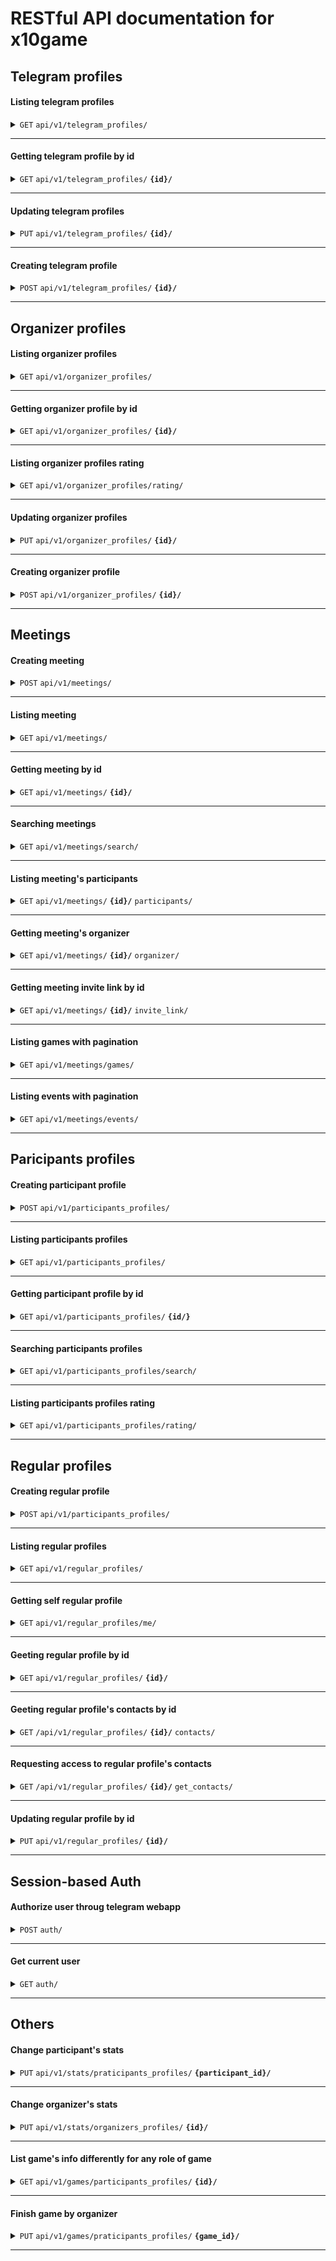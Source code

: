 
# RESTful API documentation for x10game


## Telegram profiles
#### Listing telegram profiles

<details>
 <summary><code>GET</code> <code>api/v1/telegram_profiles/</code></summary>

##### Parameters

> | name      |  type     | data type               | description                                                           |
> |-----------|-----------|-------------------------|-----------------------------------------------------------------------|
> | -|  -| --   | -  |


##### Responses

> | http code     | content-type                      | response                                                            |
> |---------------|-----------------------------------|---------------------------------------------------------------------|
> | `200`         | `application/json`        | `[{"telegram_id": integer, "first_name": string, "last_name": string, "username": string, "phone_number": string, "avatar": string}]`                                |
>| `400x`         | `application/json`                | `{"detail": string}`                                                                                      |

</details>

------------------------------------------------------------------------------------------

#### Getting telegram profile by id

<details>
 <summary><code>GET</code>  <code>api/v1/telegram_profiles/</code> <code><b>{id}/</b></code> </summary>

##### Parameters

> | name      |  type     | data type               | description                                                           |
> |-----------|-----------|-------------------------|-----------------------------------------------------------------------|
> | id|  path| integer   | id of telegram profile  |


##### Responses

> | http code     | content-type                      | response                                                            |
> |---------------|-----------------------------------|---------------------------------------------------------------------|
> | `200`         | `application/json`        | `{"telegram_id": integer, "first_name": string, "last_name": string, "username": string, "phone_number": string, "avatar": string}`                                |
> | `400x`         | `application/json`                | `{"detail": string}`                                                                   |

</details>

------------------------------------------------------------------------------------------

#### Updating telegram profiles

<details>
 <summary><code>PUT</code>  <code>api/v1/telegram_profiles/</code> <code><b>{id}/</b></code> </summary>

##### Parameters

> | name      |  type     | data type               | description                                                           |
> |-----------|-----------|-------------------------|-----------------------------------------------------------------------|
> | id|  path| integer   | id of telegram profile  |
> | first_name|  request_body| string   | first name of telegram profile  |
> | last_name|  request_body| string   | last name of telegram profile  |
> |phone_number| request_body| string  | phone number of telegram profile
> | avatar|  request_body| string   | avatar of telegram profile  |


##### Responses

> | http code     | content-type                      | response                                                            |
> |---------------|-----------------------------------|---------------------------------------------------------------------|
> | `200`         | `application/json`        | `{"telegram_id": integer, "first_name": string, "last_name": string, "username": string, "phone_number": string, "avatar": string}`                                |
>| `400x`         | `application/json`                | `{"detail": string}`                                                               |

</details>

------------------------------------------------------------------------------------------

#### Creating telegram profile

<details>
 <summary><code>POST</code>  <code>api/v1/telegram_profiles/</code> <code><b>{id}/</b></code> </summary>

##### Parameters

> | name      |  type     | data type               | description                                                           |
> |-----------|-----------|-------------------------|-----------------------------------------------------------------------|
> | telegram_id|  request_body| integer   | id of telegram profile  |
> | first_name|  request_body| string   | first name of telegram profile  |
> | last_name|  request_body| string   | last name of telegram profile  |
> |phone_number| request_body| string  | phone number of telegram profile
> | avatar|  request_body| string (base64)   | avatar of telegram profile  |


##### Responses

> | http code     | content-type                      | response                                                            |
> |---------------|-----------------------------------|---------------------------------------------------------------------|
> | `200`         | `application/json`        | `{"telegram_id": integer, "first_name": string, "last_name": string, "username": string, "phone_number": string, "avatar": string}`                                |
>| `400x`         | `application/json`                | `{"detail": string}`                                                               |

</details>

------------------------------------------------------------------------------------------

## Organizer profiles
#### Listing organizer profiles

<details>
 <summary><code>GET</code> <code>api/v1/organizer_profiles/</code></summary>

##### Parameters

> | name      |  type     | data type               | description                                                           |
> |-----------|-----------|-------------------------|-----------------------------------------------------------------------|
> | -|  -| --   | -  |


##### Responses

> | http code     | content-type                      | response                                                            |
> |---------------|-----------------------------------|---------------------------------------------------------------------|
> | `200`         | `application/json`        | `[{"telegram_id": integer, "master_index": decimal, "engager_index": decimal, "organizer_index": decimal, "events_organized": integer, "games_organized": integer, "meetings_organized": integer}]`                                |
>| `400x`         | `application/json`                | `{"detail": string}`                                                                                      |

</details>

------------------------------------------------------------------------------------------

#### Getting organizer profile by id

<details>
 <summary><code>GET</code>  <code>api/v1/organizer_profiles/</code> <code><b>{id}/</b></code> </summary>

##### Parameters

> | name      |  type     | data type               | description                                                           |
> |-----------|-----------|-------------------------|-----------------------------------------------------------------------|
> | id|  path| integer   | id of organizer profile  |


##### Responses

> | http code     | content-type                      | response                                                            |
> |---------------|-----------------------------------|---------------------------------------------------------------------|
> | `200`         | `application/json`                 | `{"telegram_id": integer, "master_index": decimal, "engager_index": decimal, "organizer_index": decimal, "events_organized": integer, "games_organized": integer, "meetings_organized": integer}`       |
> | `400x`         | `application/json`                | `{"detail": string}`                                                                   |

</details>

------------------------------------------------------------------------------------------

#### Listing organizer profiles rating

<details>
 <summary><code>GET</code>  <code>api/v1/organizer_profiles/rating/</code> </summary>

##### Parameters

> | name      |  type     | data type               | description                                                           |
> |-----------|-----------|-------------------------|-----------------------------------------------------------------------|
> | page|  query string| integer| page to list|



##### Responses

> | http code     | content-type                      | response                                                            |
> |---------------|-----------------------------------|---------------------------------------------------------------------|
> | `200`         | `application/json`        | `[{"telegram_id": integer, "master_index": decimal, "engager_index": decimal, "organizer_index": decimal, "events_organized": integer, "games_organized": integer, "meetings_organized": integer, "name_field": string, "photo": string}]`                                |
> | `400x`         | `application/json`                | `{"detail": string}`                                                      |

</details>

------------------------------------------------------------------------------------------

#### Updating organizer profiles

<details>
 <summary><code>PUT</code>  <code>api/v1/organizer_profiles/</code> <code><b>{id}/</b></code> </summary>

##### Parameters

> | name      |  type     | data type               | description                                                           |
> |-----------|-----------|-------------------------|-----------------------------------------------------------------------|
> | telegram_id|  path| integer   | telegram_id of organizer profile  |
> | master_index|  request_body| decimal   | avg index of both engager and organizer index of the organizer profile  |
> | engager_index|  request_body| decimal   | engager index of the organizer profile  |
> | organizer_index|  request_body| decimal   | organizer index of the organizer profile  |
> | events_organized|  request_body| integer   | events organized  |
> | games_organized| request_body| integer  | games organized |
> | meetings_organized|  request_body| integer   | meetings organized  |


##### Responses

> | http code     | content-type                      | response                                                            |
> |---------------|-----------------------------------|---------------------------------------------------------------------|
> | `200`         | `application/json`        | `{"telegram_id": integer, "master_index": decimal, "engager_index": decimal, "organizer_index": decimal, "events_organized": integer, "games_organized": integer, "meetings_organized": integer}`                                |
>| `400x`         | `application/json`                | `{"detail": string}`                                                               |

</details>

------------------------------------------------------------------------------------------

#### Creating organizer profile

<details>
 <summary><code>POST</code>  <code>api/v1/organizer_profiles/</code> <code><b>{id}/</b></code> </summary>

##### Parameters

> | name      |  type     | data type               | description                                                           |
> |-----------|-----------|-------------------------|-----------------------------------------------------------------------|
> | telegram_id|  request_body| integer   | telegram_id of organizer profile  |
> | master_index|  request_body| decimal   | avg index of both engager and organizer index of the organizer profile  |
> | engager_index|  request_body| decimal   | engager index of the organizer profile  |
> | organizer_index|  request_body| decimal   | organizer index of the organizer profile  |
> | events_organized|  request_body| integer   | events organized  |
> | games_organized| request_body| integer  | games organized |
> | meetings_organized|  request_body| integer   | meetings organized  |


##### Responses

> | http code     | content-type                      | response                                                            |
> |---------------|-----------------------------------|---------------------------------------------------------------------|
> | `200`         | `application/json`        | `{"telegram_id": integer, "master_index": decimal, "engager_index": decimal, "organizer_index": decimal, "events_organized": integer, "games_organized": integer, "meetings_organized": integer}`                                |
>| `400x`         | `application/json`                | `{"detail": string}`                                                               |

</details>

------------------------------------------------------------------------------------------

## Meetings
#### Creating meeting

<details>
 <summary><code>POST</code>  <code>api/v1/meetings/</code></summary>

##### Parameters

> | name      |  type     | data type               | description                                                           |
> |-----------|-----------|-------------------------|-----------------------------------------------------------------------|
> | name_field|  request_body| string| name of the meeting|
> | type_field|  request_body| integer| type of the meeting (0 - game, 1 - event) |
> | date|  request_body| date| date of the meeting|
> | time|  request_body| time| time of the meeting|
> | city|  request_body| string| city of the meeting|
> | place|  request_body| string| place of the meeting|
> | description|  request_body| string| description of the meeting|
> | expired|  request_body| string| if the meeting expired|
> | organizer|  request_body| integer| telegram id of the meeting's organizer|
> | winner|  request_body| integer (optional)| telegram id of the game's winner|

##### Responses

> | http code     | content-type                      | response                                                            |
> |---------------|-----------------------------------|---------------------------------------------------------------------|
> | `200`         | `application/json`        | `{"id": integer, "photo": string, "name_field": string, "type_field": string, "date_time": data, "city": string, "place": string, "description": string, "expired": boolean, "organizer": integer, "winner": integer}`                                |
>| `400x`         | `application/json`                | `{"detail": string}`                                                                   |

</details>

------------------------------------------------------------------------------------------

#### Listing meeting

<details>
 <summary><code>GET</code>  <code>api/v1/meetings/</code></summary>

##### Parameters

> | name      |  type     | data type               | description                                                           |
> |-----------|-----------|-------------------------|-----------------------------------------------------------------------|
> | -|  -| -| -|



##### Responses

> | http code     | content-type                      | response                                                            |
> |---------------|-----------------------------------|---------------------------------------------------------------------|
> | `200`         | `application/json`        | `{"count": integer, "next": string, "previous": string, "results": [{"id": integer, "photo": string, "name_field": string, "type_field": string, "date_time": data, "city": string, "place": string, "description": string, "expired": boolean, "organizer": integer, "winner": integer}]}`                                |
>| `400x`         | `application/json`                | `{"detail": string}`                                                                   |

</details>

------------------------------------------------------------------------------------------

#### Getting meeting by id

<details>
 <summary><code>GET</code>  <code>api/v1/meetings/</code> <code><b>{id}/</b></code></summary>

##### Parameters

> | name      |  type     | data type               | description                                                           |
> |-----------|-----------|-------------------------|-----------------------------------------------------------------------|
> | id|  path| integer| id of meeting|



##### Responses

> | http code     | content-type                      | response                                                            |
> |---------------|-----------------------------------|---------------------------------------------------------------------|
> | `200`         | `application/json`        | `IF GAME {"game": {"id": integer, "photo": string, "name_field": string, "type_field": string, "date_time": data, "city": string, "place": string, "description": string, "expired": boolean, "organizer": integer, "winner": integer}, "available": boolean} ELSE "id": integer, "photo": string, "name_field": string, "type_field": string, "date_time": data, "city": string, "place": string, "description": string, "expired": boolean, "organizer": integer, "winner": integer}`                                |
> | `400x`         | `application/json`                | `{"detail": string}`                                                                    |

</details>

------------------------------------------------------------------------------------------

#### Searching meetings

<details>
 <summary><code>GET</code>  <code>api/v1/meetings/search/</code></summary>

##### Parameters

> | name      |  type     | data type               | description                                                           |
> |-----------|-----------|-------------------------|-----------------------------------------------------------------------|
> | query|  query string| string| whatever user types in search field|



##### Responses

> | http code     | content-type                      | response                                                            |
> |---------------|-----------------------------------|---------------------------------------------------------------------|
> | `200`         | `application/json`        | `[{"id": integer, "photo": string, "name_field": string, "type_field": string, "date_time": data, "city": string, "place": string, "description": string, "expired": boolean, "organizer": integer, "winner": integer}]`                                |
> | `400x`         | `application/json`                | `{"detail": string}`                                                                 |

</details>

------------------------------------------------------------------------------------------

#### Listing meeting's participants

<details>
 <summary><code>GET</code>  <code>api/v1/meetings/</code> <code><b>{id}/</b></code> <code>participants/</code></summary>

##### Parameters

> | name      |  type     | data type               | description                                                           |
> |-----------|-----------|-------------------------|-----------------------------------------------------------------------|
> | page|  query string| integer| page to list|



##### Responses

> | http code     | content-type                      | response                                                            |
> |---------------|-----------------------------------|---------------------------------------------------------------------|
> | `200`         | `application/json`        | `[{"telegram_id": integer, "events_visited": integer, "games_visited": integer, "meetings_visited": integer, "wins": integer, "earned_coins": integer, "companies_bought": integer, "cards": array of integer, "name_field": string, "photo": string}]`                                |
> | `400x`         | `application/json`                | `{"detail": string}`                                                      |

</details>

------------------------------------------------------------------------------------------

#### Getting meeting's organizer

<details>
 <summary><code>GET</code>  <code>api/v1/meetings/</code> <code><b>{id}/</b></code> <code>organizer/</code></summary>

##### Parameters

> | name      |  type     | data type               | description                                                           |
> |-----------|-----------|-------------------------|-----------------------------------------------------------------------|

##### Responses

> | http code     | content-type                      | response                                                            |
> |---------------|-----------------------------------|---------------------------------------------------------------------|
> | `200`         | `application/json`        | `{"telegram_id": integer, "master_index": decimal, "engager_index": decimal, "organizer_index": decimal, "events_organized": integer, "games_organized": integer, "meetings_organized": integer, "name_field": string, "photo": string}`                                |
> | `400x`         | `application/json`                | `{"detail": string}`                                                      |

</details>

------------------------------------------------------------------------------------------

#### Getting meeting invite link by id

<details>
 <summary><code>GET</code>  <code>api/v1/meetings/</code> <code><b>{id}/</b></code> <code>invite_link/</code></summary>

##### Parameters

> | name      |  type     | data type               | description                                                           |
> |-----------|-----------|-------------------------|-----------------------------------------------------------------------|
> | id|  path| integer| id of meeting|



##### Responses

> | http code     | content-type                      | response                                                            |
> |---------------|-----------------------------------|---------------------------------------------------------------------|
> | `200`         | `application/json`        | `{"invite_link": string, "qr_code": "string"}`                                |
> | `400x`         | `application/json`                | `{"detail": string}`                                                                               |

</details>

------------------------------------------------------------------------------------------

#### Listing games with pagination

<details>
 <summary><code>GET</code>  <code>api/v1/meetings/games/</code> </summary>

##### Parameters

> | name      |  type     | data type               | description                                                           |
> |-----------|-----------|-------------------------|-----------------------------------------------------------------------|
> | page|  query string| integer| page to list |



##### Responses

> | http code     | content-type                      | response                                                            |
> |---------------|-----------------------------------|---------------------------------------------------------------------|
> | `200`         | `application/json`        | `[{"string": {"id": integer, "photo": string, "name_field": string, "type_field": string, "date_time": data, "city": string, "place": string, "description": string, "expired": boolean, "organizer": integer, "winner": integer}, "available": boolean}]`                                |
> | `400x`         | `application/json`                | `{"detail": string}`                                                                    |

</details>

------------------------------------------------------------------------------------------

#### Listing events with pagination

<details>
 <summary><code>GET</code>  <code>api/v1/meetings/events/</code> </summary>

##### Parameters

> | name      |  type     | data type               | description                                                           |
> |-----------|-----------|-------------------------|-----------------------------------------------------------------------|
> | page|  query string| integer| page to list|



##### Responses

> | http code     | content-type                      | response                                                            |
> |---------------|-----------------------------------|---------------------------------------------------------------------|
> | `200`         | `application/json`        | `{"id": integer, "photo": string, "name_field": string, "type_field": string, "date_time": data, "city": string, "place": string, "description": string, "expired": boolean, "organizer": integer, "winner": integer}`                                |
> | `400x`         | `application/json`                | `{"detail": string}`                                                                |

</details>

------------------------------------------------------------------------------------------
## Paricipants profiles
#### Creating participant profile

<details>
 <summary><code>POST</code>  <code>api/v1/participants_profiles/</code></summary>

##### Parameters

> | name      |  type     | data type               | description                                                           |
> |-----------|-----------|-------------------------|-----------------------------------------------------------------------|
> | telegram_id|  request_body| integer| telegram_id of the participant|
> | events_visited|  request_body| integer| events visited count |
> | games_visited|  request_body| integer| games visited count|
> | meetings_visited|  request_body| integer| meetings visited count|
> | wins|  request_body| integer| wins count|
> | earned_coins|  request_body| integer| earned coins count|
> | companies_bought|  request_body| integer| companies bought count|

##### Responses

> | http code     | content-type                      | response                                                            |
> |---------------|-----------------------------------|---------------------------------------------------------------------|
> | `200`         | `application/json`        | `[{"telegram_id": integer, "events_visited": integer, "games_visited": integer, "meetings_visited": integer, "wins": integer, "earned_coins": integer, "companies_bought": integer, "cards": array of integer}]`                                |
>| `400x`         | `application/json`                | `{"detail": string}`                                                                   |

</details>

------------------------------------------------------------------------------------------

#### Listing participants profiles 

<details>
 <summary><code>GET</code>  <code>api/v1/participants_profiles/</code> </summary>

##### Parameters

> | name      |  type     | data type               | description                                                           |
> |-----------|-----------|-------------------------|-----------------------------------------------------------------------|
> | -|  -| -| -|



##### Responses

> | http code     | content-type                      | response                                                            |
> |---------------|-----------------------------------|---------------------------------------------------------------------|
> | `200`         | `application/json`        | `{"count": integer, "next": string, "previous": string, "results": [{"telegram_id": integer, "events_visited": integer, "games_visited": integer, "meetings_visited": integer, "wins": integer, "earned_coins": integer, "companies_bought": integer, "cards": array of integer}]}`                                |
>| `400x`         | `application/json`                | `{"detail": string}`                                                                       |

</details>

------------------------------------------------------------------------------------------

#### Getting participant profile by id

<details>
 <summary><code>GET</code>  <code>api/v1/participants_profiles/</code> <code><b>{id/}</b></code> </summary>

##### Parameters

> | name      |  type     | data type               | description                                                           |
> |-----------|-----------|-------------------------|-----------------------------------------------------------------------|
> | id|  path| integer| id of participant profiles|



##### Responses

> | http code     | content-type                      | response                                                            |
> |---------------|-----------------------------------|---------------------------------------------------------------------|
> | `200`         | `application/json`        | `{"telegram_id": integer, "events_visited": integer, "games_visited": integer, "meetings_visited": integer, "wins": integer, "earned_coins": integer, "companies_bought": integer, "cards": array of integer}`                                |
> | `400x`         | `application/json`                | `{"detail": string}`                                                                  |

</details>

------------------------------------------------------------------------------------------

#### Searching participants profiles

<details>
 <summary><code>GET</code>  <code>api/v1/participants_profiles/search/</code> </summary>

##### Parameters

> | name      |  type     | data type               | description                                                           |
> |-----------|-----------|-------------------------|-----------------------------------------------------------------------|
> | query|  query string| string| whatever user types in search field|



##### Responses

> | http code     | content-type                      | response                                                            |
> |---------------|-----------------------------------|---------------------------------------------------------------------|
> | `200`         | `application/json`        | `{"telegram_id": integer, "skills": string}`                                |
> | `400x`         | `application/json`                | `{"detail": string}`                                                           |

</details>

------------------------------------------------------------------------------------------

#### Listing participants profiles rating

<details>
 <summary><code>GET</code>  <code>api/v1/participants_profiles/rating/</code> </summary>

##### Parameters

> | name      |  type     | data type               | description                                                           |
> |-----------|-----------|-------------------------|-----------------------------------------------------------------------|
> | page|  query string| integer| page to list|



##### Responses

> | http code     | content-type                      | response                                                            |
> |---------------|-----------------------------------|---------------------------------------------------------------------|
> | `200`         | `application/json`        | `[{"telegram_id": integer, "events_visited": integer, "games_visited": integer, "meetings_visited": integer, "wins": integer, "earned_coins": integer, "companies_bought": integer, "cards": array of integer, "name_field": string, "photo": string}]`                                |
> | `400x`         | `application/json`                | `{"detail": string}`                                                      |

</details>

------------------------------------------------------------------------------------------

## Regular profiles
#### Creating regular profile

<details>
 <summary><code>POST</code>  <code>api/v1/participants_profiles/</code></summary>

##### Parameters

> | name      |  type     | data type               | description                                                           |
> |-----------|-----------|-------------------------|-----------------------------------------------------------------------|
> | telegram_id|  request_body| integer| telegram_id of the regular profile|
> | name_field|  request_body| string| name of the regular profile |
> | biography|  request_body| string| biography of the regular profile|
> | needs|  request_body| string| needs of the regular profile|
> | skills| request_body| string| skills of the regular profile|
> | avatar|  request_body| string| avatar photo bytes of the regular profile|
> | contacts|  request_body| json| contacts key-value data of regular profile|

##### Responses

> | http code     | content-type                      | response                                                            |
> |---------------|-----------------------------------|---------------------------------------------------------------------|
> | `200`         | `application/json`                | `{"telegram_id": integer, "name_field": string, "biography": string, "needs": string, "skills": string, "avatar": string, "contacts": json, "contacts_allowed": array of integer}`                                |
>| `400x`         | `application/json`                | `{"detail": string}`                                                                   |

</details>

------------------------------------------------------------------------------------------

#### Listing regular profiles

<details>
 <summary><code>GET</code>  <code>api/v1/regular_profiles/</code> </summary>

##### Parameters

> | name      |  type     | data type               | description                                                           |
> |-----------|-----------|-------------------------|-----------------------------------------------------------------------|
> | -|  -| -| -|



##### Responses

> | http code     | content-type                      | response                                                            |
> |---------------|-----------------------------------|---------------------------------------------------------------------|
> | `200`         | `application/json`        | `[{"telegram_id": integer, "name_field": string, "biography": string, "needs": string, "skills": string, "avatar": string, "contacts": json, "contacts_allowed": array of integer}]`                                |
>| `400x`         | `application/json`                | `{"detail": string}`          

</details>

------------------------------------------------------------------------------------------

#### Getting self regular profile

<details>
 <summary><code>GET</code>  <code>api/v1/regular_profiles/me/</code> </summary>

##### Parameters

> | name      |  type     | data type               | description                                                           |
> |-----------|-----------|-------------------------|-----------------------------------------------------------------------|
> | -|  -| -| -|



##### Responses

> | http code     | content-type                      | response                                                            |
> |---------------|-----------------------------------|---------------------------------------------------------------------|
> | `200`         | `application/json`        | `{"telegram_id": integer, "name_field": string, "biography": string, "needs": string, "skills": string, "avatar": string, "contacts": json, "contacts_allowed": array of integer}`                                |
>| `400x`         | `application/json`                | `{"detail": string}`          

</details>

------------------------------------------------------------------------------------------

#### Geeting regular profile by id

<details>
 <summary><code>GET</code>  <code>api/v1/regular_profiles/</code> <code><b>{id}/</b></code> </summary>

##### Parameters

> | name      |  type     | data type               | description                                                           |
> |-----------|-----------|-------------------------|-----------------------------------------------------------------------|
> | id|  path| integer| telegram id of regular profile|



##### Responses

> | http code     | content-type                      | response                                                            |
> |---------------|-----------------------------------|---------------------------------------------------------------------|
> | `200`         | `application/json`        | `{"regular_profile": {"telegram_id": integer, "name_field": string, "biography": string, "needs": string, "skills": string, "avatar": string, "contacts": json, "contacts_allowed": array of integer}, "contacts_allowed": boolean}`                                |
> | `400x`         | `application/json`                | `{"detail": string}`                                                                    |

</details>

------------------------------------------------------------------------------------------

#### Geeting regular profile's contacts by id

<details>
 <summary><code>GET</code>  <code>/api/v1/regular_profiles/</code> <code><b>{id}/</b></code> <code>contacts/</code></summary>

##### Parameters

> | name      |  type     | data type               | description                                                           |
> |-----------|-----------|-------------------------|-----------------------------------------------------------------------|
> | id|  path| integer| telegram id of regular profile|



##### Responses

> | http code     | content-type                      | response                                                            |
> |---------------|-----------------------------------|---------------------------------------------------------------------|
> | `200`         | `application/json`        | `{"key": string}`                                |
> | `400x`         | `application/json`                | `{"detail": string}`          

</details>

------------------------------------------------------------------------------------------

#### Requesting access to regular profile's contacts

<details>
 <summary><code>GET</code>  <code>/api/v1/regular_profiles/</code> <code><b>{id}/</b></code> <code>get_contacts/</code></summary>

##### Parameters

> | name      |  type     | data type               | description                                                           |
> |-----------|-----------|-------------------------|-----------------------------------------------------------------------|
> | id|  path| integer| telegram id of regular profile|



##### Responses

> | http code     | content-type                      | response                                                            |
> |---------------|-----------------------------------|---------------------------------------------------------------------|
> | `200`         | `application/json`        | `"Запрос успешно отправлен"` or `"Пользователь {id} уже предоставил вам доступ к своим контактам"`                                |
> | `403`         |  `application/json`        | `"Вы уже запрашивали контакты у этого пользователя"`
> | `400x`         | `application/json`                | `{"detail": string}`          

</details>

------------------------------------------------------------------------------------------

#### Updating regular profile by id

<details>
 <summary><code>PUT</code>  <code>api/v1/regular_profiles/</code> <code><b>{id}/</b></code> </summary>

##### Parameters

> | name      |  type     | data type               | description                                                           |
> |-----------|-----------|-------------------------|-----------------------------------------------------------------------|
> | id|  path| integer| telegram id of regular profile|
> | name_field|  request body| string| name of regular profile|
> | biography|  request body| string| biography of regular profile|
> | needs|  request body| string| needs of regular profile|
> | skills|  request body| string| skills of regular profile|
> | avatar|  request body| string| avatar of regular profile|
> | contacts|  request body| json| contacts of regular profile|



##### Responses

> | http code     | content-type                      | response                                                            |
> |---------------|-----------------------------------|---------------------------------------------------------------------|
> | `200`         | `application/json`        | `{"telegram_id": integer, "name_field": string, "biography": string, "needs": string, "skills": string, "avatar": string, "contacts": json, "contacts_allowed": array of integer}`                                |
> | `400x`         | `application/json`                | `{"detail": string}`                                                                                  

</details>

------------------------------------------------------------------------------------------

## Session-based Auth
#### Authorize user throug telegram webapp

<details>
 <summary><code>POST</code>  <code>auth/</code> </summary>

##### Parameters

> | name      |  type     | data type               | description                                                           |
> |-----------|-----------|-------------------------|-----------------------------------------------------------------------|
> | init_data|  request body| string| special data which can be got from javascript code when entering webapp|



##### Responses

> | http code     | content-type                      | response                                                            |
> |---------------|-----------------------------------|---------------------------------------------------------------------|
> | `200`         | `application/json`        | `{"telegram_id": integer}`                                |
> | `400x`         | `application/json`                | `{"detail": string}`                            |
> | `401`         | `application/json`         | {"detail": "Не удалось авторизовать пользователя"}                                                                |

</details>

------------------------------------------------------------------------------------------

#### Get current user

<details>
 <summary><code>GET</code>  <code>auth/</code> </summary>

##### Parameters

> | name      |  type     | data type               | description                                                           |
> |-----------|-----------|-------------------------|-----------------------------------------------------------------------|
> | -|  -| -| -|



##### Responses

> | http code     | content-type                      | response                                                            |
> |---------------|-----------------------------------|---------------------------------------------------------------------|
> | `200`         | `application/json`        | `{"user": {"telegram_id": integer, "first_name": string, "last_name": string, "username": string, "phone_number": string, "avatar": string}}`                                |
> | `400x`         | `application/json`                | `{"detail": string}`                            |


</details>

------------------------------------------------------------------------------------------
## Others
#### Change participant's stats

<details>
 <summary><code>PUT</code>  <code>api/v1/stats/praticipants_profiles/</code> <code><b>{participant_id}/</b></code></summary>

##### Parameters

> | name      |  type     | data type               | description                                                           |
> |-----------|-----------|-------------------------|-----------------------------------------------------------------------|
> | participant_id|  path| integer| id of participant profile|
> | game_id|  query| integer| id of cerain game|
> | win|  request_body| bool| if participant won the game|
> | earned_coins|  request_body| integer| how many coins did participant earn during the game|
> | companies_bought|  request_body| integer| how many companies did participant buy during the game|



##### Responses

> | http code     | content-type                      | response                                                            |
> |---------------|-----------------------------------|---------------------------------------------------------------------|
> | `200`         | `application/json`        | `{"participant": {"telegram_id": integer, "events_visited": integer, "games_visited": integer, "meetings_visited": integer, "wins": integer, "earned_coins": integer, "companies_bought": integer, "cards": array of integer}}`                                |
> | `400x`         | `application/json`                | `{"detail": string}`                            |

</details>

------------------------------------------------------------------------------------------

#### Change organizer's stats

<details>
 <summary><code>PUT</code>  <code>api/v1/stats/organizers_profiles/</code> <code><b>{id}/</b></code></summary>

##### Parameters

> | name      |  type     | data type               | description                                                           |
> |-----------|-----------|-------------------------|-----------------------------------------------------------------------|
> | organizer_id|  path| integer| id of organizer|
> | engager_score|  request body| integer (1 - 10)| score on how good did organizer interest participants during the game|
> | organizer_score|  request body| integer (1 - 10)| score on how good did organizer organize the game|



##### Responses

> | http code     | content-type                      | response                                                            |
> |---------------|-----------------------------------|---------------------------------------------------------------------|
> | `200`         | `application/json`        | `{"organizer": {"telegram_id": integer, "master_index": decimal, "engager_index": decimal, "organizer_index": decimal, "events_organized": integer, "games_organized": integer, "meetings_organized": integer}}`                                |
> | `400x`         | `application/json`                | `{"detail": string}`                            |

</details>

------------------------------------------------------------------------------------------

#### List game's info differently for any role of game

<details>
 <summary><code>GET</code>  <code>api/v1/games/participants_profiles/</code> <code><b>{id}/</b></code></summary>

##### Parameters

> | name      |  type     | data type               | description                                                           |
> |-----------|-----------|-------------------------|-----------------------------------------------------------------------|
> | id|  path| integer| id of the game|



##### Responses

> | http code     | content-type                      | response                                                            |
> |---------------|-----------------------------------|---------------------------------------------------------------------|
> | `200`         | `application/json`        | if game expired `{"organizer": {"telegram_id": integer, "master_index": decimal, "engager_index": decimal, "organizer_index": decimal, "events_organized": integer, "games_organized": integer, "meetings_organized": integer}, "winner_personal_data": {"telegram_id": integer, "first_name": string, "last_name": string, "username": string, "phone_number": string, "avatar": string}, "winner": {"telegram_id": integer, "events_visited": integer, "games_visited": integer, "meetings_visited": integer, "wins": integer, "earned_coins": integer, "companies_bought": integer, "cards": array of integer}, "participants": [{"telegram_id": integer, "events_visited": integer, "games_visited": integer, "meetings_visited": integer, "wins": integer, "earned_coins": integer, "companies_bought": integer, "cards": array of integer}]}`                                |
>  | `200`         | `application/json`        | if game not expired and user is organizer`{"participants": [{"telegram_id": integer, "events_visited": integer, "games_visited": integer, "meetings_visited": integer, "wins": integer, "earned_coins": integer, "companies_bought": integer, "cards": array of integer}]}`                                |
>   | `200`         | `application/json`        |if game not expired and user is participant `{"organizer_personal_data": {"telegram_id": integer, "first_name": string, "last_name": string, "username": string, "phone_number": string, "avatar": string}, "organizer": {"telegram_id": integer, "master_index": decimal, "engager_index": decimal, "organizer_index": decimal, "events_organized": integer, "games_organized": integer, "meetings_organized": integer}}`                                |
> | `400`         | `application/json`                | `{"code":"400","message":"Bad Request"}`                            |

</details>

------------------------------------------------------------------------------------------

#### Finish game by organizer

<details>
 <summary><code>PUT</code>  <code>api/v1/games/praticipants_profiles/</code> <code><b>{game_id}/</b></code></summary>

##### Parameters

> | name      |  type     | data type               | description                                                           |
> |-----------|-----------|-------------------------|-----------------------------------------------------------------------|
> | game_id|  path| integer| id of certain game|
> | participant_id|  request body| integer| winner of the game|




##### Responses

> | http code     | content-type                      | response                                                            |
> |---------------|-----------------------------------|---------------------------------------------------------------------|
> | `200`         | `application/json`        | `{"game": {"id": integer, "photo": string, "name_field": string, "type_field": string, "date_time": data, "city": string, "place": string, "description": string, "expired": boolean, "organizer": integer, "winner": integer}}`                                |
> | `400x`         | `application/json`                | `{"detail": string}`                            |

</details>

------------------------------------------------------------------------------------------
